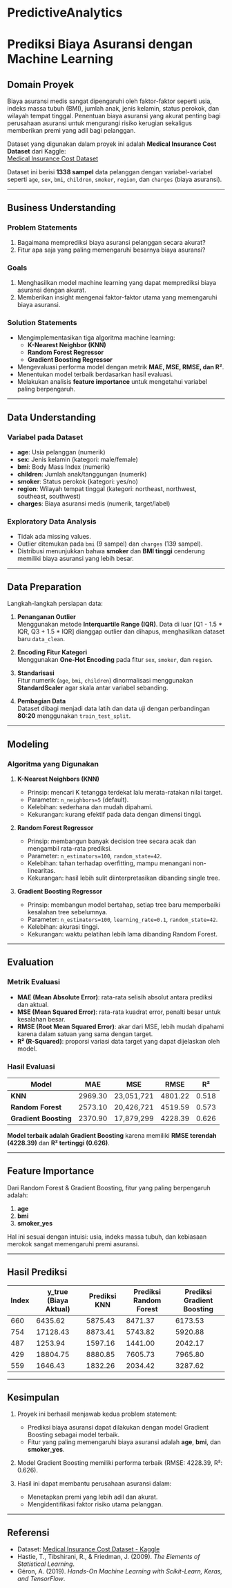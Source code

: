 # PredictiveAnalytics

# Prediksi Biaya Asuransi dengan Machine Learning

## Domain Proyek
Biaya asuransi medis sangat dipengaruhi oleh faktor-faktor seperti usia, indeks massa tubuh (BMI), jumlah anak, jenis kelamin, status perokok, dan wilayah tempat tinggal. Penentuan biaya asuransi yang akurat penting bagi perusahaan asuransi untuk mengurangi risiko kerugian sekaligus memberikan premi yang adil bagi pelanggan.  

Dataset yang digunakan dalam proyek ini adalah **Medical Insurance Cost Dataset** dari Kaggle:  
[Medical Insurance Cost Dataset](https://www.kaggle.com/datasets/mirichoi0218/insurance)

Dataset ini berisi **1338 sampel** data pelanggan dengan variabel-variabel seperti `age`, `sex`, `bmi`, `children`, `smoker`, `region`, dan `charges` (biaya asuransi).

---

## Business Understanding

### Problem Statements
1. Bagaimana memprediksi biaya asuransi pelanggan secara akurat?  
2. Fitur apa saja yang paling memengaruhi besarnya biaya asuransi?

### Goals
1. Menghasilkan model machine learning yang dapat memprediksi biaya asuransi dengan akurat.  
2. Memberikan insight mengenai faktor-faktor utama yang memengaruhi biaya asuransi.  

### Solution Statements
- Mengimplementasikan tiga algoritma machine learning:
  - **K-Nearest Neighbor (KNN)**
  - **Random Forest Regressor**
  - **Gradient Boosting Regressor**
- Mengevaluasi performa model dengan metrik **MAE, MSE, RMSE, dan R²**.
- Menentukan model terbaik berdasarkan hasil evaluasi.
- Melakukan analisis **feature importance** untuk mengetahui variabel paling berpengaruh.

---

## Data Understanding

### Variabel pada Dataset
- **age**: Usia pelanggan (numerik)  
- **sex**: Jenis kelamin (kategori: male/female)  
- **bmi**: Body Mass Index (numerik)  
- **children**: Jumlah anak/tanggungan (numerik)  
- **smoker**: Status perokok (kategori: yes/no)  
- **region**: Wilayah tempat tinggal (kategori: northeast, northwest, southeast, southwest)  
- **charges**: Biaya asuransi medis (numerik, target/label)  

### Exploratory Data Analysis
- Tidak ada missing values.  
- Outlier ditemukan pada `bmi` (9 sampel) dan `charges` (139 sampel).  
- Distribusi menunjukkan bahwa **smoker** dan **BMI tinggi** cenderung memiliki biaya asuransi yang lebih besar.  

---

## Data Preparation

Langkah-langkah persiapan data:
1. **Penanganan Outlier**  
   Menggunakan metode **Interquartile Range (IQR)**. Data di luar [Q1 - 1.5 * IQR, Q3 + 1.5 * IQR] dianggap outlier dan dihapus, menghasilkan dataset baru `data_clean`.

2. **Encoding Fitur Kategori**  
   Menggunakan **One-Hot Encoding** pada fitur `sex`, `smoker`, dan `region`.  

3. **Standarisasi**  
   Fitur numerik (`age`, `bmi`, `children`) dinormalisasi menggunakan **StandardScaler** agar skala antar variabel sebanding.  

4. **Pembagian Data**  
   Dataset dibagi menjadi data latih dan data uji dengan perbandingan **80:20** menggunakan `train_test_split`.

---

## Modeling

### Algoritma yang Digunakan
1. **K-Nearest Neighbors (KNN)**  
   - Prinsip: mencari K tetangga terdekat lalu merata-ratakan nilai target.  
   - Parameter: `n_neighbors=5` (default).  
   - Kelebihan: sederhana dan mudah dipahami.  
   - Kekurangan: kurang efektif pada data dengan dimensi tinggi.

2. **Random Forest Regressor**  
   - Prinsip: membangun banyak decision tree secara acak dan mengambil rata-rata prediksi.  
   - Parameter: `n_estimators=100`, `random_state=42`.  
   - Kelebihan: tahan terhadap overfitting, mampu menangani non-linearitas.  
   - Kekurangan: hasil lebih sulit diinterpretasikan dibanding single tree.

3. **Gradient Boosting Regressor**  
   - Prinsip: membangun model bertahap, setiap tree baru memperbaiki kesalahan tree sebelumnya.  
   - Parameter: `n_estimators=100`, `learning_rate=0.1`, `random_state=42`.  
   - Kelebihan: akurasi tinggi.  
   - Kekurangan: waktu pelatihan lebih lama dibanding Random Forest.

---

## Evaluation

### Metrik Evaluasi
- **MAE (Mean Absolute Error)**: rata-rata selisih absolut antara prediksi dan aktual.  
- **MSE (Mean Squared Error)**: rata-rata kuadrat error, penalti besar untuk kesalahan besar.  
- **RMSE (Root Mean Squared Error)**: akar dari MSE, lebih mudah dipahami karena dalam satuan yang sama dengan target.  
- **R² (R-Squared)**: proporsi variasi data target yang dapat dijelaskan oleh model.

### Hasil Evaluasi

| Model            | MAE    | MSE        | RMSE   | R²    |
|------------------|--------|------------|--------|-------|
| **KNN**          | 2969.30 | 23,051,721 | 4801.22 | 0.518 |
| **Random Forest**| 2573.10 | 20,426,721 | 4519.59 | 0.573 |
| **Gradient Boosting** | 2370.90 | 17,879,299 | 4228.39 | 0.626 |

 **Model terbaik adalah Gradient Boosting** karena memiliki **RMSE terendah (4228.39)** dan **R² tertinggi (0.626)**.

---

## Feature Importance

Dari Random Forest & Gradient Boosting, fitur yang paling berpengaruh adalah:
1. **age**  
2. **bmi**  
3. **smoker_yes**

Hal ini sesuai dengan intuisi: usia, indeks massa tubuh, dan kebiasaan merokok sangat memengaruhi premi asuransi.

---

## Hasil Prediksi

| Index | y_true (Biaya Aktual) | Prediksi KNN | Prediksi Random Forest | Prediksi Gradient Boosting |
|-------|------------------------|--------------|-------------------------|-----------------------------|
| 660   | 6435.62                | 5875.43      | 8471.37                 | 6173.53                     |
| 754   | 17128.43               | 8873.41      | 5743.82                 | 5920.88                     |
| 487   | 1253.94                | 1597.16      | 1441.00                 | 2042.17                     |
| 429   | 18804.75               | 8880.85      | 7605.73                 | 7965.80                     |
| 559   | 1646.43                | 1832.26      | 2034.42                 | 3287.62                     |

---

## Kesimpulan

1. Proyek ini berhasil menjawab kedua problem statement:
   - Prediksi biaya asuransi dapat dilakukan dengan model Gradient Boosting sebagai model terbaik.  
   - Fitur yang paling memengaruhi biaya asuransi adalah **age**, **bmi**, dan **smoker_yes**.  

2. Model Gradient Boosting memiliki performa terbaik (RMSE: 4228.39, R²: 0.626).  

3. Hasil ini dapat membantu perusahaan asuransi dalam:  
   - Menetapkan premi yang lebih adil dan akurat.  
   - Mengidentifikasi faktor risiko utama pelanggan.  

---

## Referensi
- Dataset: [Medical Insurance Cost Dataset - Kaggle](https://www.kaggle.com/datasets/mirichoi0218/insurance)  
- Hastie, T., Tibshirani, R., & Friedman, J. (2009). *The Elements of Statistical Learning*.  
- Géron, A. (2019). *Hands-On Machine Learning with Scikit-Learn, Keras, and TensorFlow*.  
